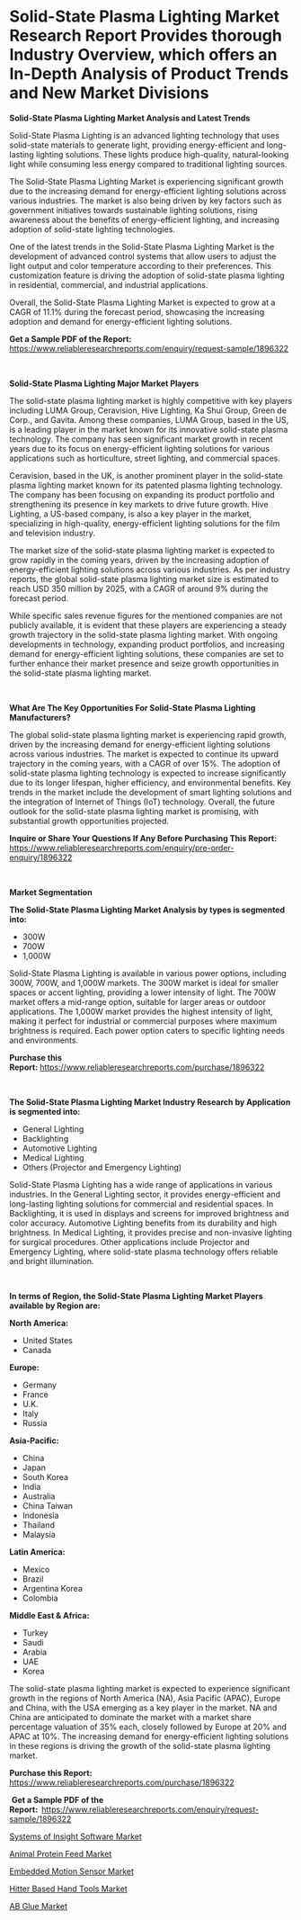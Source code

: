 <p><h1>Solid-State Plasma Lighting Market Research Report Provides thorough Industry Overview, which offers an In-Depth Analysis of Product Trends and New Market Divisions</h1></p><p><strong>Solid-State Plasma Lighting Market Analysis and Latest Trends</strong></p>
<p><p>Solid-State Plasma Lighting is an advanced lighting technology that uses solid-state materials to generate light, providing energy-efficient and long-lasting lighting solutions. These lights produce high-quality, natural-looking light while consuming less energy compared to traditional lighting sources.</p><p>The Solid-State Plasma Lighting Market is experiencing significant growth due to the increasing demand for energy-efficient lighting solutions across various industries. The market is also being driven by key factors such as government initiatives towards sustainable lighting solutions, rising awareness about the benefits of energy-efficient lighting, and increasing adoption of solid-state lighting technologies.</p><p>One of the latest trends in the Solid-State Plasma Lighting Market is the development of advanced control systems that allow users to adjust the light output and color temperature according to their preferences. This customization feature is driving the adoption of solid-state plasma lighting in residential, commercial, and industrial applications.</p><p>Overall, the Solid-State Plasma Lighting Market is expected to grow at a CAGR of 11.1% during the forecast period, showcasing the increasing adoption and demand for energy-efficient lighting solutions.</p></p>
<p><strong>Get a Sample PDF of the Report:&nbsp;</strong> <a href="https://www.reliableresearchreports.com/enquiry/request-sample/1896322">https://www.reliableresearchreports.com/enquiry/request-sample/1896322</a></p>
<p>&nbsp;</p>
<p><strong>Solid-State Plasma Lighting Major Market Players</strong></p>
<p><p>The solid-state plasma lighting market is highly competitive with key players including LUMA Group, Ceravision, Hive Lighting, Ka Shui Group, Green de Corp., and Gavita. Among these companies, LUMA Group, based in the US, is a leading player in the market known for its innovative solid-state plasma technology. The company has seen significant market growth in recent years due to its focus on energy-efficient lighting solutions for various applications such as horticulture, street lighting, and commercial spaces.</p><p>Ceravision, based in the UK, is another prominent player in the solid-state plasma lighting market known for its patented plasma lighting technology. The company has been focusing on expanding its product portfolio and strengthening its presence in key markets to drive future growth. Hive Lighting, a US-based company, is also a key player in the market, specializing in high-quality, energy-efficient lighting solutions for the film and television industry.</p><p>The market size of the solid-state plasma lighting market is expected to grow rapidly in the coming years, driven by the increasing adoption of energy-efficient lighting solutions across various industries. As per industry reports, the global solid-state plasma lighting market size is estimated to reach USD 350 million by 2025, with a CAGR of around 9% during the forecast period.</p><p>While specific sales revenue figures for the mentioned companies are not publicly available, it is evident that these players are experiencing a steady growth trajectory in the solid-state plasma lighting market. With ongoing developments in technology, expanding product portfolios, and increasing demand for energy-efficient lighting solutions, these companies are set to further enhance their market presence and seize growth opportunities in the solid-state plasma lighting market.</p></p>
<p>&nbsp;</p>
<p><strong>What Are The Key Opportunities For Solid-State Plasma Lighting Manufacturers?</strong></p>
<p><p>The global solid-state plasma lighting market is experiencing rapid growth, driven by the increasing demand for energy-efficient lighting solutions across various industries. The market is expected to continue its upward trajectory in the coming years, with a CAGR of over 15%. The adoption of solid-state plasma lighting technology is expected to increase significantly due to its longer lifespan, higher efficiency, and environmental benefits. Key trends in the market include the development of smart lighting solutions and the integration of Internet of Things (IoT) technology. Overall, the future outlook for the solid-state plasma lighting market is promising, with substantial growth opportunities projected.</p></p>
<p><strong>Inquire or Share Your Questions If Any Before Purchasing This Report:</strong> <a href="https://www.reliableresearchreports.com/enquiry/pre-order-enquiry/1896322">https://www.reliableresearchreports.com/enquiry/pre-order-enquiry/1896322</a></p>
<p>&nbsp;</p>
<p><strong>Market Segmentation</strong></p>
<p><strong>The Solid-State Plasma Lighting Market Analysis by types is segmented into:</strong></p>
<p><ul><li>300W</li><li>700W</li><li>1,000W</li></ul></p>
<p><p>Solid-State Plasma Lighting is available in various power options, including 300W, 700W, and 1,000W markets. The 300W market is ideal for smaller spaces or accent lighting, providing a lower intensity of light. The 700W market offers a mid-range option, suitable for larger areas or outdoor applications. The 1,000W market provides the highest intensity of light, making it perfect for industrial or commercial purposes where maximum brightness is required. Each power option caters to specific lighting needs and environments.</p></p>
<p><strong>Purchase this Report:&nbsp;</strong><a href="https://www.reliableresearchreports.com/purchase/1896322">https://www.reliableresearchreports.com/purchase/1896322</a></p>
<p>&nbsp;</p>
<p><strong>The Solid-State Plasma Lighting Market Industry Research by Application is segmented into:</strong></p>
<p><ul><li>General Lighting</li><li>Backlighting</li><li>Automotive Lighting</li><li>Medical Lighting</li><li>Others (Projector and Emergency Lighting)</li></ul></p>
<p><p>Solid-State Plasma Lighting has a wide range of applications in various industries. In the General Lighting sector, it provides energy-efficient and long-lasting lighting solutions for commercial and residential spaces. In Backlighting, it is used in displays and screens for improved brightness and color accuracy. Automotive Lighting benefits from its durability and high brightness. In Medical Lighting, it provides precise and non-invasive lighting for surgical procedures. Other applications include Projector and Emergency Lighting, where solid-state plasma technology offers reliable and bright illumination.</p></p>
<p>&nbsp;</p>
<p><strong>In terms of Region, the Solid-State Plasma Lighting Market Players available by Region are:</strong></p>
<p>
    <p> <strong> North America: </strong>
        <ul>
            <li>United States</li>
            <li>Canada</li>
        </ul>
        </p> 
    <p> <strong> Europe: </strong>
        <ul>
            <li>Germany</li>
            <li>France</li>
            <li>U.K.</li>
            <li>Italy</li>
            <li>Russia</li>
        </ul>
        </p> 
    <p> <strong> Asia-Pacific: </strong>
        <ul>
            <li>China</li>
            <li>Japan</li>
            <li>South Korea</li>
            <li>India</li>
            <li>Australia</li>
            <li>China Taiwan</li>
            <li>Indonesia</li>
            <li>Thailand</li>
            <li>Malaysia</li>
        </ul>
        </p> 
    <p> <strong> Latin America: </strong>
        <ul>
            <li>Mexico</li>
            <li>Brazil</li>
            <li>Argentina Korea</li>
            <li>Colombia</li>
        </ul>
        </p> 
    <p> <strong> Middle East & Africa: </strong>
        <ul>
            <li>Turkey</li>
            <li>Saudi</li>
            <li>Arabia</li>
            <li>UAE</li>
            <li>Korea</li>
        </ul>
    </p>
    </p>
<p><p>The solid-state plasma lighting market is expected to experience significant growth in the regions of North America (NA), Asia Pacific (APAC), Europe and China, with the USA emerging as a key player in the market. NA and China are anticipated to dominate the market with a market share percentage valuation of 35% each, closely followed by Europe at 20% and APAC at 10%. The increasing demand for energy-efficient lighting solutions in these regions is driving the growth of the solid-state plasma lighting market.</p></p>
<p><strong>Purchase this Report: </strong><a href="https://www.reliableresearchreports.com/purchase/1896322">https://www.reliableresearchreports.com/purchase/1896322</a></p>
<p>&nbsp;<strong>Get a Sample PDF of the Report:&nbsp;&nbsp;</strong><a href="https://www.reliableresearchreports.com/enquiry/request-sample/1896322">https://www.reliableresearchreports.com/enquiry/request-sample/1896322</a></p>
<p><strong></strong></p>
<p><p><a href="https://github.com/danielneavesallisons03mba/Market-Research-Report-List-1/blob/main/systems-of-insight-software-market.md">Systems of Insight Software Market</a></p><p><a href="https://view.publitas.com/reportprime-1/animal-protein-feed-market-research-report-reveals-the-latest-trends-and-opportunities-of-this-market-for-period-from-2024-2031/">Animal Protein Feed Market</a></p><p><a href="https://angry-finch-aaf.notion.site/Embedded-Motion-Sensor-Market-Size-Global-Industry-Overview-Market-Segmentation-and-Forecast-2024-177b686241364e0cbdee1a64b2a3c3ed">Embedded Motion Sensor Market</a></p><p><a href="https://circular-yam-9b9.notion.site/Hitter-Based-Hand-Tools-Market-Size-Reflecting-a-Forecast-Till-2031-Market-By-Type-By-Application--1225ba9dfd9847d28c665a1a564edc01">Hitter Based Hand Tools Market</a></p><p><a href="https://view.publitas.com/reportprime-1/global-ab-glue-market-size-and-market-trends-insights-and-projections-from-2024-to-2031/">AB Glue Market</a></p></p>